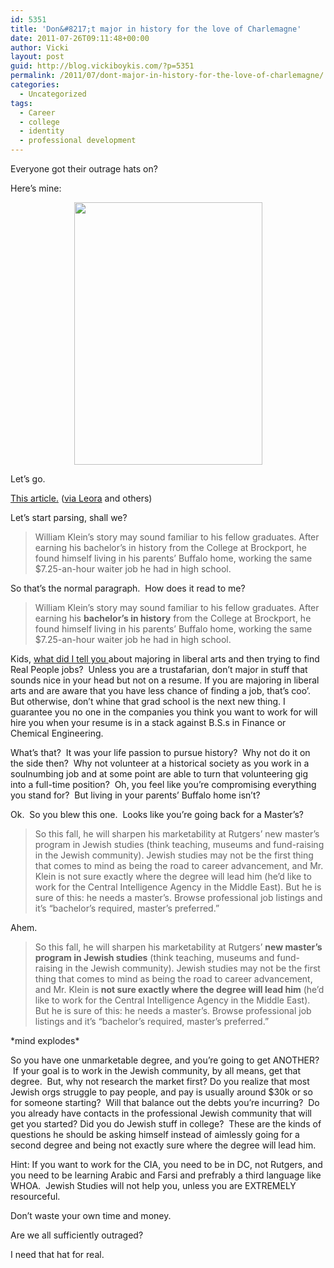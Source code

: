 ```yaml
---
id: 5351
title: 'Don&#8217;t major in history for the love of Charlemagne'
date: 2011-07-26T09:11:48+00:00
author: Vicki
layout: post
guid: http://blog.vickiboykis.com/?p=5351
permalink: /2011/07/dont-major-in-history-for-the-love-of-charlemagne/
categories:
  - Uncategorized
tags:
  - Career
  - college
  - identity
  - professional development
---
```

Everyone got their outrage hats on?

Here&#8217;s mine:

<p style="text-align: center;">
  <a href="http://blog.vickiboykis.com/wp-content/uploads/2011/07/Turq-fascinator.jpg"><img class="aligncenter size-full wp-image-5359" title="Turq-fascinator" src="http://blog.vickiboykis.com/wp-content/uploads/2011/07/Turq-fascinator.jpg" alt="" width="301" height="420" /></a>
</p>

Let&#8217;s go.

<a href="http://www.nytimes.com/2011/07/24/education/edlife/edl-24masters-t.html?pagewanted=1&_r=3" target="_blank">This article.</a> (<a href="http://www.leoraw.com/" target="_blank">via Leora</a> and others)

Let&#8217;s start parsing, shall we?

> William Klein’s story may sound familiar to his fellow graduates. After earning his bachelor’s in history from the College at Brockport, he found himself living in his parents’ Buffalo home, working the same $7.25-an-hour waiter job he had in high school.

So that&#8217;s the normal paragraph.  How does it read to me?

> William Klein’s story may sound familiar to his fellow graduates. After earning his **bachelor’s in history** from the College at Brockport, he found himself living in his parents’ Buffalo home, working the same $7.25-an-hour waiter job he had in high school.

Kids, <a href="http://blog.vickiboykis.com/2011/07/19/how-to-not-be-unemployed-in-a-recession/" target="_blank">what did I tell you </a>about majoring in liberal arts and then trying to find Real People jobs?  Unless you are a trustafarian, don&#8217;t major in stuff that sounds nice in your head but not on a resume. If you are majoring in liberal arts and are aware that you have less chance of finding a job, that&#8217;s coo&#8217;. But otherwise, don&#8217;t whine that grad school is the next new thing. I guarantee you no one in the companies you think you want to work for will hire you when your resume is in a stack against B.S.s in Finance or Chemical Engineering.

What&#8217;s that?  It was your life passion to pursue history?  Why not do it on the side then?  Why not volunteer at a historical society as you work in a soulnumbing job and at some point are able to turn that volunteering gig into a full-time position?  Oh, you feel like you&#8217;re compromising everything you stand for?  But living in your parents&#8217; Buffalo home isn&#8217;t?

Ok.  So you blew this one.  Looks like you&#8217;re going back for a Master&#8217;s?

> So this fall, he will sharpen his marketability at Rutgers’ new master’s program in Jewish studies (think teaching, museums and fund-raising in the Jewish community). Jewish studies may not be the first thing that comes to mind as being the road to career advancement, and Mr. Klein is not sure exactly where the degree will lead him (he’d like to work for the Central Intelligence Agency in the Middle East). But he is sure of this: he needs a master’s. Browse professional job listings and it’s “bachelor’s required, master’s preferred.”

Ahem.

> So this fall, he will sharpen his marketability at Rutgers’ **new master’s program in Jewish studies** (think teaching, museums and fund-raising in the Jewish community). Jewish studies may not be the first thing that comes to mind as being the road to career advancement, and Mr. Klein is **not sure exactly where the degree will lead him** (he’d like to work for the Central Intelligence Agency in the Middle East). But he is sure of this: he needs a master’s. Browse professional job listings and it’s “bachelor’s required, master’s preferred.”

\*mind explodes\*

So you have one unmarketable degree, and you&#8217;re going to get ANOTHER?  If your goal is to work in the Jewish community, by all means, get that degree.  But, why not research the market first? Do you realize that most Jewish orgs struggle to pay people, and pay is usually around $30k or so for someone starting?  Will that balance out the debts you&#8217;re incurring?  Do you already have contacts in the professional Jewish community that will get you started? Did you do Jewish stuff in college?  These are the kinds of questions he should be asking himself instead of aimlessly going for a second degree and being not exactly sure where the degree will lead him.

Hint: If you want to work for the CIA, you need to be in DC, not Rutgers, and you need to be learning Arabic and Farsi and prefrably a third language like WHOA.  Jewish Studies will not help you, unless you are EXTREMELY resourceful.

Don&#8217;t waste your own time and money.

Are we all sufficiently outraged?

I need that hat for real.